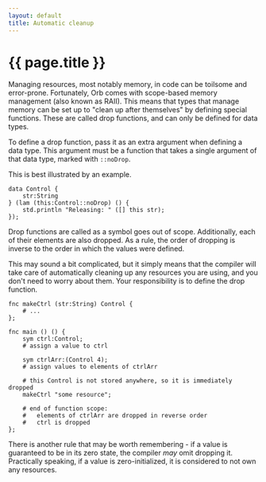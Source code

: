```yaml
---
layout: default
title: Automatic cleanup
---
```

# {{ page.title }}

Managing resources, most notably memory, in code can be toilsome and error-prone. Fortunately, Orb comes with scope-based memory management (also known as RAII). This means that types that manage memory can be set up to "clean up after themselves" by defining special functions. These are called drop functions, and can only be defined for data types.

To define a drop function, pass it as an extra argument when defining a data type. This argument must be a function that takes a single argument of that data type, marked with `::noDrop`.

This is best illustrated by an example.

```
data Control {
    str:String
} (lam (this:Control::noDrop) () {
    std.println "Releasing: " ([] this str);
});
```

Drop functions are called as a symbol goes out of scope. Additionally, each of their elements are also dropped. As a rule, the order of dropping is inverse to the order in which the values were defined.

This may sound a bit complicated, but it simply means that the compiler will take care of automatically cleaning up any resources you are using, and you don't need to worry about them. Your responsibility is to define the drop function.

```
fnc makeCtrl (str:String) Control {
    # ...
};

fnc main () () {
    sym ctrl:Control;
    # assign a value to ctrl

    sym ctrlArr:(Control 4);
    # assign values to elements of ctrlArr

    # this Control is not stored anywhere, so it is immediately dropped
    makeCtrl "some resource";

    # end of function scope:
    #   elements of ctrlArr are dropped in reverse order
    #   ctrl is dropped
};
```

There is another rule that may be worth remembering - if a value is guaranteed to be in its zero state, the compiler *may* omit dropping it. Practically speaking, if a value is zero-initialized, it is considered to not own any resources.